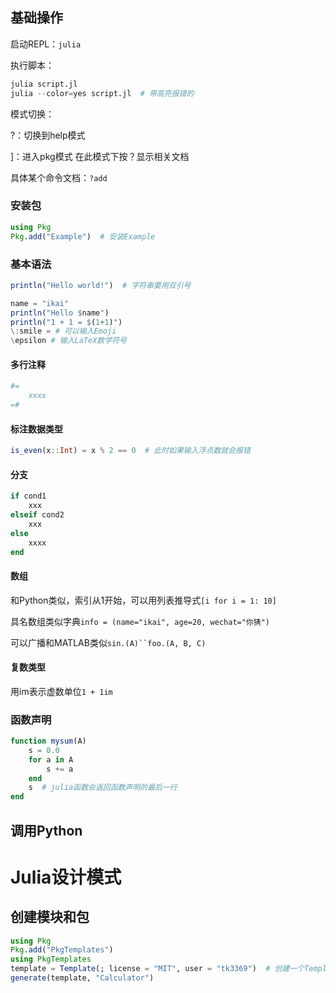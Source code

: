 ## 基础操作

启动REPL：`julia`

执行脚本：

```julia
julia script.jl
julia --color=yes script.jl  # 带高亮报错的
```

模式切换：

?：切换到help模式

]：进入pkg模式 在此模式下按？显示相关文档

具体某个命令文档：`?add`

### 安装包

```julia
using Pkg
Pkg.add("Example")  # 安装Example
```



### 基本语法

```julia
println("Hello world!")  # 字符串要用双引号

name = "ikai"
println("Hello $name")
println("1 + 1 = $(1+1)")
\:smile = # 可以输入Emoji
\epsilon # 输入LaTeX数学符号
```

#### 多行注释

```julia
#=
    xxxx
=#
```

#### 标注数据类型

```julia
is_even(x::Int) = x % 2 == 0  # 此时如果输入浮点数就会报错
```

#### 分支

```julia
if cond1
    xxx
elseif cond2
    xxx
else
    xxxx
end
```



#### 数组

和Python类似，索引从1开始，可以用列表推导式`[i for i = 1: 10]`

具名数组类似字典`info = (name="ikai", age=20, wechat="你猜")`

可以广播和MATLAB类似`sin.(A)``foo.(A, B, C)`



#### 复数类型

用im表示虚数单位`1 + 1im`

### 函数声明

```julia
function mysum(A)
    s = 0.0
    for a in A
        s += a
    end
    s  # julia函数会返回函数声明的最后一行
end
```



## 调用Python















# Julia设计模式

## 创建模块和包

```julia
using Pkg
Pkg.add("PkgTemplates")
using PkgTemplates
template = Template(; license = "MIT", user = "tk3369")  # 创建一个Template对象
generate(template, "Calculator")

```





